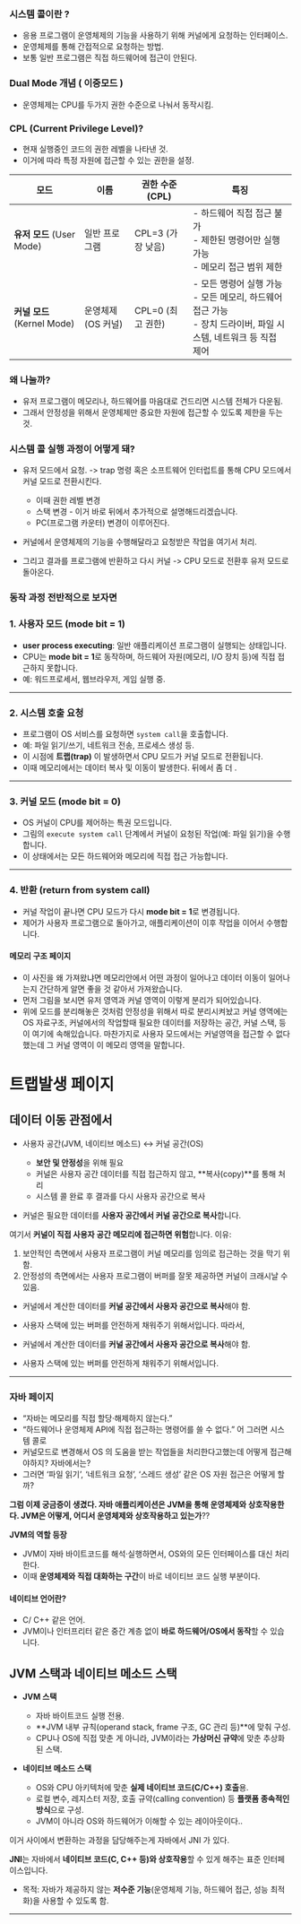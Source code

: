 
### 시스템 콜이란 ?

- 응용 프로그램이 운영체제의 기능을 사용하기 위해 커널에게 요청하는 인터페이스. 
- 운영체제를 통해 간접적으로 요청하는 방법. 
- 보통 일반 프로그램은 직접 하드웨어에 접근이 안된다. 
### Dual Mode 개념 ( 이중모드 )

- 운영체제는 CPU를 두가지 권한 수준으로 나눠서 동작시킴. 
### CPL (Current Privilege Level)? 

- 현재 실행중인 코드의 권한 레벨을 나타낸 것. 
- 이거에 따라 특정 자원에 접근할 수 있는 권한을 설정. 

| 모드                      | 이름          | 권한 수준(CPL)    | 특징                                                                        |
| ----------------------- | ----------- | ------------- | ------------------------------------------------------------------------- |
| **유저 모드** (User Mode)   | 일반 프로그램     | CPL=3 (가장 낮음) | - 하드웨어 직접 접근 불가<br>- 제한된 명령어만 실행 가능<br>- 메모리 접근 범위 제한                     |
| **커널 모드** (Kernel Mode) | 운영체제(OS 커널) | CPL=0 (최고 권한) | - 모든 명령어 실행 가능<br>- 모든 메모리, 하드웨어 접근 가능<br>- 장치 드라이버, 파일 시스템, 네트워크 등 직접 제어 |
### 왜 나눌까? 

- 유저 프로그램이 메모리나, 하드웨어를 마음대로 건드리면 시스템 전체가 다운됨. 
- 그래서 안정성을 위해서 운영체제만 중요한 자원에 접근할 수 있도록 제한을 두는 것. 

### 시스템 콜 실행 과정이 어떻게 돼? 

- 유저 모드에서 요청. -> trap 명령 혹은 소프트웨어 인터럽트를 통해 CPU 모드에서 커널 모드로 전환시킨다. 
	- 이때 권한 레벨 변경
	- 스택 변경 - 이거 바로 뒤에서 추가적으로 설명해드리겠습니다. 
	- PC(프로그램 카운터) 변경이 이루어진다. 

- 커널에서 운영체제의 기능을 수행해달라고 요청받은 작업을 여기서 처리. 
- 그리고 결과를 프로그램에 반환하고 다시 커널 -> CPU 모드로 전환후 유저 모드로 돌아온다.

### 동작 과정 전반적으로 보자면 

### **1. 사용자 모드 (mode bit = 1)**

- **user process executing**: 일반 애플리케이션 프로그램이 실행되는 상태입니다.
- CPU는 **mode bit = 1**로 동작하며, 하드웨어 자원(메모리, I/O 장치 등)에 직접 접근하지 못합니다.
- 예: 워드프로세서, 웹브라우저, 게임 실행 중.
---

### **2. 시스템 호출 요청**

- 프로그램이 OS 서비스를 요청하면 `system call`을 호출합니다.
- 예: 파일 읽기/쓰기, 네트워크 전송, 프로세스 생성 등.
- 이 시점에 **트랩(trap)** 이 발생하면서 CPU 모드가 커널 모드로 전환됩니다.
- 이때 메모리에서는 데이터 복사 및 이동이 발생한다. 뒤에서 좀 더 . 
---

### **3. 커널 모드 (mode bit = 0)**
- OS 커널이 CPU를 제어하는 특권 모드입니다.
- 그림의 `execute system call` 단계에서 커널이 요청된 작업(예: 파일 읽기)을 수행합니다.
- 이 상태에서는 모든 하드웨어와 메모리에 직접 접근 가능합니다.

---

### **4. 반환 (return from system call)**

- 커널 작업이 끝나면 CPU 모드가 다시 **mode bit = 1**로 변경됩니다.
- 제어가 사용자 프로그램으로 돌아가고, 애플리케이션이 이후 작업을 이어서 수행합니다.

#### 메모리 구조 페이지

- 이 사진을 왜 가져왔냐면 메모리안에서 어떤 과정이 일어나고 데이터 이동이 일어나는지 간단하게 알면 좋을 것 같아서 가져왔습니다. 
- 먼저 그림을 보시면 유저 영역과 커널 영역이 이렇게 분리가 되어있습니다. 
- 위에 모드를 분리해놓은 것처럼 안정성을 위해서 따로 분리시켜놨고 커널 영역에는 OS 자료구조, 커널에서의 작업할때 필요한 데이터를 저장하는 공간, 커널 스택, 등이 여기에 속해있습니다. 마찬가지로 사용자 모드에서는 커널영역을 접근할 수 없다했는데 그 커널 영역이 이 메모리 영역을 말합니다. 

# 트랩발생 페이지 
## 데이터 이동 관점에서

- 사용자 공간(JVM, 네이티브 메소드) ↔ 커널 공간(OS)
    - **보안 및 안정성**을 위해 필요
    - 커널은 사용자 공간 데이터를 직접 접근하지 않고, **복사(copy)**를 통해 처리
    - 시스템 콜 완료 후 결과를 다시 사용자 공간으로 복사

- 커널은 필요한 데이터를 **사용자 공간에서 커널 공간으로 복사**합니다.

여기서 **커널이 직접 사용자 공간 메모리에 접근하면 위험**합니다. 이유:
1. 보안적인 측면에서 사용자 프로그램이 커널 메모리를 임의로 접근하는 것을 막기 위함.
2. 안정성의 측면에서는 사용자 프로그램이 버퍼를 잘못 제공하면 커널이 크래시날 수 있음.
    
- 커널에서 계산한 데이터를 **커널 공간에서 사용자 공간으로 복사**해야 함.
    
- 사용자 스택에 있는 버퍼를 안전하게 채워주기 위해서입니다.
  따라서, 
- 커널에서 계산한 데이터를 **커널 공간에서 사용자 공간으로 복사**해야 함.
- 사용자 스택에 있는 버퍼를 안전하게 채워주기 위해서입니다.

--- 
### 자바 페이지 

- “자바는 메모리를 직접 할당·해제하지 않는다.”
- “하드웨어나 운영체제 API에 직접 접근하는 명령어를 쓸 수 없다.” 어 그러면 시스템 콜로 
- 커널모드로 변경해서 OS 의 도움을 받는 작업들을 처리한다고했는데 어떻게 접근해야하지? 자바에서는? 
- 그러면 ‘파일 읽기’, ‘네트워크 요청’, ‘스레드 생성’ 같은 OS 자원 접근은 어떻게 할까?

**그럼 이제 궁금증이 생겼다. 자바 애플리케이션은 JVM을 통해 운영체제와 상호작용한다. JVM은 어떻게, 어디서 운영체제와 상호작용하고 있는가**?? 

**JVM의 역할 등장**

- JVM이 자바 바이트코드를 해석·실행하면서, OS와의 모든 인터페이스를 대신 처리한다.
- 이때 **운영체제와 직접 대화하는 구간**이 바로 네이티브 코드 실행 부분이다.

#### 네이티브 언어란? 
- C/ C++ 같은 언어. 
- JVM이나 인터프리터 같은 중간 계층 없이 **바로 하드웨어/OS에서 동작**할 수 있습니다.

## JVM 스택과 네이티브 메소드 스택

- **JVM 스택**
    
    - 자바 바이트코드 실행 전용.
    - **JVM 내부 규칙(operand stack, frame 구조, GC 관리 등)**에 맞춰 구성.
    - CPU나 OS에 직접 맞춘 게 아니라, JVM이라는 **가상머신 규약**에 맞춘 추상화된 스택.
        
- **네이티브 메소드 스택**
    - OS와 CPU 아키텍처에 맞춘 **실제 네이티브 코드(C/C++) 호출**용.
    - 로컬 변수, 레지스터 저장, 호출 규약(calling convention) 등 **플랫폼 종속적인 방식**으로 구성.
    - JVM이 아니라 OS와 하드웨어가 이해할 수 있는 레이아웃이다..

이거 사이에서 변환하는 과정을 담당해주는게 자바에서 JNI 가 있다. 

**JNI**는 자바에서 **네이티브 코드(C, C++ 등)와 상호작용**할 수 있게 해주는 표준 인터페이스입니다.
- 목적: 자바가 제공하지 않는 **저수준 기능**(운영체제 기능, 하드웨어 접근, 성능 최적화)을 사용할 수 있도록 함.


---

